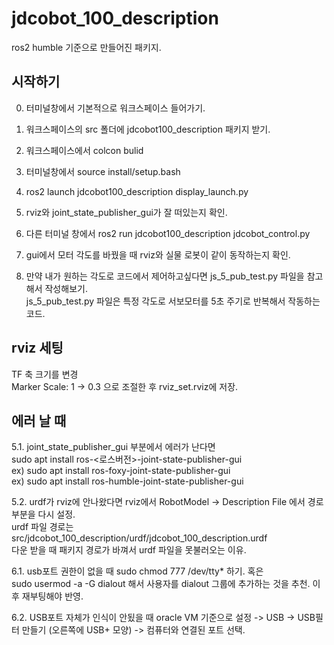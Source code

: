 # jdcobot_100_description

ros2 humble 기준으로 만들어진 패키지.

## 시작하기
0. 터미널창에서 기본적으로 워크스페이스 들어가기.

1. 워크스페이스의 src 폴더에 jdcobot100_description 패키지 받기.
2. 워크스페이스에서 colcon bulid
3. 터미널창에서 source install/setup.bash
4. ros2 launch jdcobot100_description display_launch.py 
5. rviz와 joint_state_publisher_gui가 잘 떠있는지 확인.
6. 다른 터미널 창에서 ros2 run jdcobot100_description jdcobot_control.py
7. gui에서 모터 각도를 바꿨을 때 rviz와 실물 로봇이 같이 동작하는지 확인.

8. 만약 내가 원하는 각도로 코드에서 제어하고싶다면 js_5_pub_test.py 파일을 참고해서 작성해보기.  
js_5_pub_test.py 파일은 특정 각도로 서보모터를 5초 주기로 반복해서 작동하는 코드.

## rviz 세팅
TF 축 크기를 변경  
Marker Scale: 1 -> 0.3 으로 조절한 후 rviz_set.rviz에 저장.

## 에러 날 때
5.1. joint_state_publisher_gui 부분에서 에러가 난다면  
sudo apt install ros-<로스버전>-joint-state-publisher-gui    
ex) sudo apt install ros-foxy-joint-state-publisher-gui  
ex) sudo apt install ros-humble-joint-state-publisher-gui  

5.2. urdf가 rviz에 안나왔다면 rviz에서 RobotModel -> Description File 에서 경로부분을 다시 설정.  
urdf 파일 경로는 src/jdcobot_100_description/urdf/jdcobot_100_description.urdf  
다운 받을 때 패키지 경로가 바껴서 urdf 파일을 못불러오는 이유.      

6.1. usb포트 권한이 없을 때 sudo chmod 777 /dev/tty* 하기. 
혹은      
sudo usermod -a -G dialout <username> 해서 사용자를 dialout 그룹에 추가하는 것을 추천. 이후 재부팅해야 반영.  

6.2. USB포트 자체가 인식이 안됬을 때 oracle VM 기준으로 설정 -> USB -> USB필터 만들기 (오른쪽에 USB+ 모양) -> 컴퓨터와 연결된 포트 선택.  

